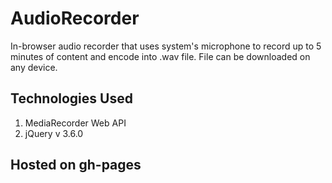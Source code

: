 # AudioRecorder
In-browser audio recorder that uses system's microphone to record up to 5 minutes of content and encode into .wav file. File can be downloaded on any device.

## Technologies Used
1. MediaRecorder Web API
2. jQuery v 3.6.0

## Hosted on gh-pages
